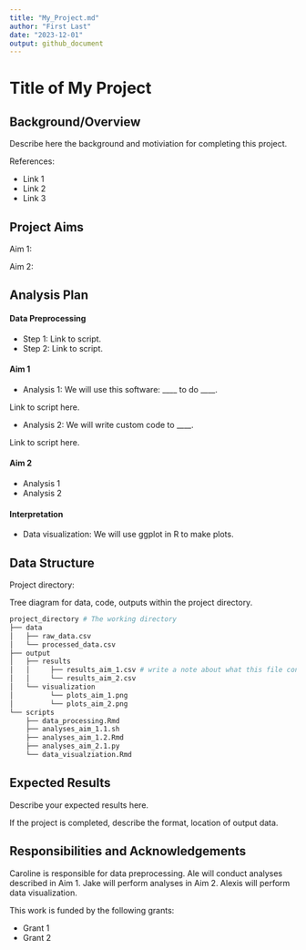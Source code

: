 ```yaml
---
title: "My_Project.md"
author: "First Last"
date: "2023-12-01"
output: github_document
---
```

# Title of My Project
   
## Background/Overview

Describe here the background and motiviation for completing this project.

References:
* Link 1
* Link 2
* Link 3

## Project Aims
Aim 1: 

Aim 2:

## Analysis Plan

#### Data Preprocessing

* Step 1: Link to script. 
* Step 2: Link to script.

#### Aim 1
* Analysis 1: We will use this software: ____  to do ____.
  
 Link to script here.

* Analysis 2: We will write custom code to ____.
  
 Link to script here. 

#### Aim 2
* Analysis 1
* Analysis 2

#### Interpretation
* Data visualization: We will use ggplot in R to make plots.

## Data Structure

Project directory: 

Tree diagram for data, code, outputs within the project directory. 

```bash
project_directory # The working directory
├── data
│   ├── raw_data.csv 
│   └── processed_data.csv 
├── output
│   ├── results 
│   │     ├── results_aim_1.csv # write a note about what this file contains.
│   │     └── results_aim_2.csv
│   └── visualization 
│         └── plots_aim_1.png
│         └── plots_aim_2.png
└── scripts 
    ├── data_processing.Rmd
    ├── analyses_aim_1.1.sh
    ├── analyses_aim_1.2.Rmd
    ├── analyses_aim_2.1.py
    └── data_visualziation.Rmd
```

## Expected Results

Describe your expected results here. 

If the project is completed, describe the format, location of output data.

## Responsibilities and Acknowledgements

Caroline is responsible for data preprocessing. Ale will conduct analyses described in Aim 1. Jake will perform analyses in Aim 2. Alexis will perform data visualization. 

This work is funded by the following grants:
* Grant 1
* Grant 2
